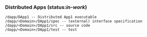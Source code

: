 ### Distributed Apps (status:*in-work*)

```
/dapp/DApp1 -- Distributed App1 executable
/dapp/<Domain>/DApp1/spec -- (external) interface specification
/dapp/<Domain>/DApp1/src -- source code
/dapp/<Domain>/DApp1/test -- test
```
